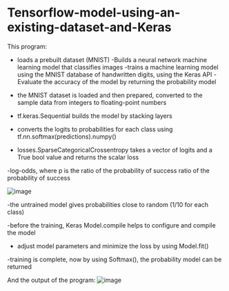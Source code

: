 # Tensorflow-model-using-an-existing-dataset-and-Keras

This program:
 
 - loads a prebuilt dataset (MNIST)
 -Builds a neural network machine learning model that classifies images
 -trains a machine learning model using the MNIST database of handwritten digits, using the Keras API
 -Evaluate the accuracy of the model by returning the probability model

- the MNIST dataset is loaded and then prepared, converted to the sample data from integers to floating-point numbers

-  tf.keras.Sequential builds the model by stacking layers

- converts the logits to probabilities for each class using  tf.nn.softmax(predictions).numpy()

- losses.SparseCategoricalCrossentropy takes a vector of logits and a True bool value and returns the scalar loss

-log-odds, where p is the ratio of the probability of success ratio of the probability of success

![image](https://user-images.githubusercontent.com/118382269/206126996-5680c781-016e-4380-a22a-bf06b7cfda8d.png)

-the untrained model gives probabilities close to random (1/10 for each class)

-before the training, Keras Model.compile  helps to configure and compile the model

- adjust  model parameters and minimize the loss by using Model.fit()

-training is complete, now by using Softmax(), the probability model can be returned

And the output of the program:
![image](https://user-images.githubusercontent.com/118382269/206130577-8afcd59a-19b3-4828-9e76-5957688cbb60.png)

